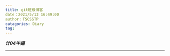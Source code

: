 ```yaml
---
title: git班级博客
date：2021/5/13 16:49:00
author：TSCSSTP
catagories: Diary
tag: 
---
```


***计04牛逼***

******

